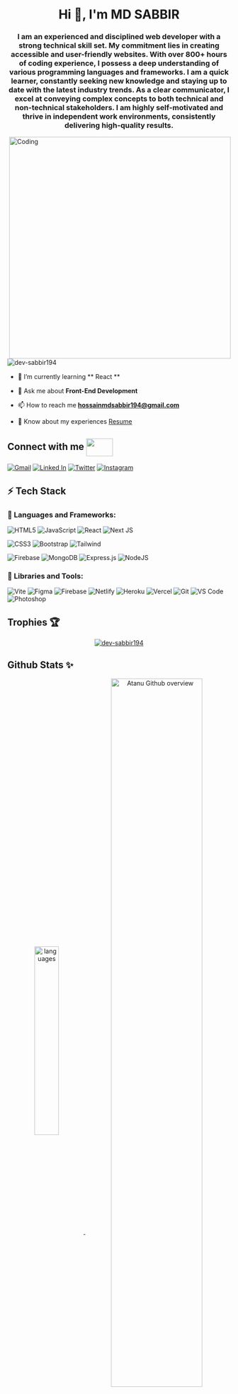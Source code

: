 <!-- <img align="center" width="100%" src = "https://user-images.githubusercontent.com/94675329/210436684-dfccd082-ebf6-4970-9650-cc61777d4011.png" alt = "Coding"> --> 

<h1 align="center">Hi 👋, I'm MD SABBIR</h1>
<h3 align="center">I am an experienced and disciplined web developer with a strong technical skill set. My commitment lies in creating accessible and user-friendly websites. With over 800+ hours of coding experience, I possess a deep understanding of various programming languages and frameworks. I am a quick learner, constantly seeking new knowledge and staying up to date with the latest industry trends. As a clear communicator, I excel at conveying complex concepts to both technical and non-technical stakeholders. I am highly self-motivated and thrive in independent work environments, consistently delivering high-quality results.</h3>

<img align="right" width="500px" src = "https://www.wingstechsolutions.com/wp-content/uploads/2022/03/full-stack-development.gif" alt = "Coding">


<p align="left"> <img src="https://komarev.com/ghpvc/?username=dev-sabbir194&label=Profile%20views&color=0e75b6&style=flat" alt="dev-sabbir194" /> </p>

- 🌱 I’m currently learning ** React ** <img width="15" src="https://i.gifer.com/origin/b3/b34dc1592ae8556da933835c0d532738_w200.webp">

- 💬 Ask me about **Front-End Development** <img width="15" src="https://i.gifer.com/origin/b3/b34dc1592ae8556da933835c0d532738_w200.webp">

- 📫 How to reach me **hossainmdsabbir194@gmail.com** <img width="15" src="https://i.gifer.com/origin/b3/b34dc1592ae8556da933835c0d532738_w200.webp">

- 📄 Know about my experiences [Resume](https://drive.google.com/file/d/1JjG-FGoHVF5-dD-74IMMujUmdd97txbY/view?usp=drive_link)



## Connect with me <img src='https://raw.githubusercontent.com/rahulbanerjee26/githubProfileReadmeGenerator/main/gifs/handShake.gif' width="60px" height="40px" align="center"/>
[![Gmail](https://img.shields.io/badge/Gmail-D14836?style=for-the-badge&logo=gmail&logoColor=white)](mailto:hossainmdsabbir194@gmail.com)
[![Linked In](https://img.shields.io/badge/LinkedIn-0077B5?style=for-the-badge&logo=linkedin&logoColor=white)](https://www.linkedin.com/in/md-sabbir-02560b280)
[![Twitter](https://img.shields.io/badge/Twitter-1DA1F2?style=for-the-badge&logo=twitter&logoColor=white)](https://twitter.com/MDSABBIR194)
[![Instagram](https://img.shields.io/badge/Instagram-E4405F?style=for-the-badge&logo=instagram&logoColor=white)](https://www.instagram.com/msabbir194)




## ⚡ Tech Stack

### 🚀 Languages and Frameworks:

![HTML5](https://img.shields.io/badge/html5-%23E34F26.svg?style=for-the-badge&logo=html5&logoColor=white)
![JavaScript](https://img.shields.io/badge/javascript-%23323330.svg?style=for-the-badge&logo=javascript&logoColor=%23F7DF1E)
![React](https://img.shields.io/badge/react-%2320232a.svg?style=for-the-badge&logo=react&logoColor=%2361DAFB)
![Next JS](https://img.shields.io/badge/Next-black?style=for-the-badge&logo=next.js&logoColor=white)

![CSS3](https://img.shields.io/badge/css3-%231572B6.svg?style=for-the-badge&logo=css3&logoColor=white)
![Bootstrap](https://img.shields.io/badge/Bootstrap-563D7C?style=for-the-badge&logo=bootstrap&logoColor=white)
![Tailwind](https://img.shields.io/badge/Tailwind_CSS-38B2AC?style=for-the-badge&logo=tailwind-css&logoColor=white)


![Firebase](https://img.shields.io/badge/firebase-ffca28?style=for-the-badge&logo=firebase&logoColor=black)
![MongoDB](https://img.shields.io/badge/MongoDB-%234ea94b.svg?style=for-the-badge&logo=mongodb&logoColor=white)
![Express.js](https://img.shields.io/badge/express.js-%23404d59.svg?style=for-the-badge&logo=express&logoColor=%2361DAFB)
![NodeJS](https://img.shields.io/badge/node.js-6DA55F?style=for-the-badge&logo=node.js&logoColor=white)




### 🧩 Libraries and Tools:

![Vite](https://img.shields.io/badge/Vite-B73BFE?style=for-the-badge&logo=vite&logoColor=FFD62E)
![Figma](https://img.shields.io/badge/Figma-F24E1E?style=for-the-badge&logo=figma&logoColor=white)
![Firebase](https://img.shields.io/badge/firebase-%23039BE5.svg?style=for-the-badge&logo=firebase)
![Netlify](https://img.shields.io/badge/netlify-%23000000.svg?style=for-the-badge&logo=netlify&logoColor=#00C7B7)
![Heroku](https://img.shields.io/badge/heroku-%23430098.svg?style=for-the-badge&logo=heroku&logoColor=white)
![Vercel](https://img.shields.io/badge/vercel-%23000000.svg?style=for-the-badge&logo=vercel&logoColor=white)
![Git](https://img.shields.io/badge/GIT-E44C30?style=for-the-badge&logo=git&logoColor=white)
![VS Code](https://img.shields.io/badge/VSCode-0078D4?style=for-the-badge&logo=visual%20studio%20code&logoColor=white)
![Photoshop](https://img.shields.io/badge/Adobe%20Photoshop-31A8FF?style=for-the-badge&logo=Adobe%20Photoshop&logoColor=black)


<!-- Trophies -->

## Trophies 🏆
<p align="center" >
	<a href="https://github.com/dev-sabbir194">
		<img src="https://github-profile-trophy.vercel.app/?username=dev-sabbir194&theme=monokai&no-frame=false&no-bg=true&margin-w=4" alt="dev-sabbir194" />
	</a>
</p> 

<!-- Github Stats -->

## Github Stats ✨


<p align="center">
	<a href="https://github.com/dev-sabbir194">
		<img width="33%" align="center" alt="languages" src="https://github-readme-stats-sigma-five.vercel.app/api/top-langs/?username=dev-sabbir194&layout=compact&hide_border=true&theme=radical" />
	</a>
	<a href="https://github.com/dev-sabbir194">
		<img width="64%" align="center" src="https://github-profile-summary-cards.vercel.app/api/cards/profile-details?username=dev-sabbir194&theme=radical" alt="Atanu Github overview"/>
	</a>
</p>

<p align="center">
	<a href="https://github.com/dev-sabbir194">
  		<img width="47%" src="https://github-readme-stats-sigma-five.vercel.app/api?username=dev-sabbir194&show_icons=true&locale=en&layout=compact&hide_border=true&theme=radical" alt="dev-sabbir194" />
	</a>
	<a href="https://github.com/dev-sabbir194">
		<img width="50%" src="https://github-readme-streak-stats.herokuapp.com/?user=dev-sabbir194&layout=compact&hide_border=true&theme=radical" alt="dev-sabbir194" />
	</a>
</p>

<!-- Footer image -->
<img src="https://raw.githubusercontent.com/Trilokia/Trilokia/379277808c61ef204768a61bbc5d25bc7798ccf1/bottom_header.svg"/>


<!-- ![autotron-img](https://github.com/dev-sabbir194/dev-sabbir194/assets/94675329/18ee4aa4-6ee4-4a2c-aa82-fa4f8e83f630)
 -->
 
